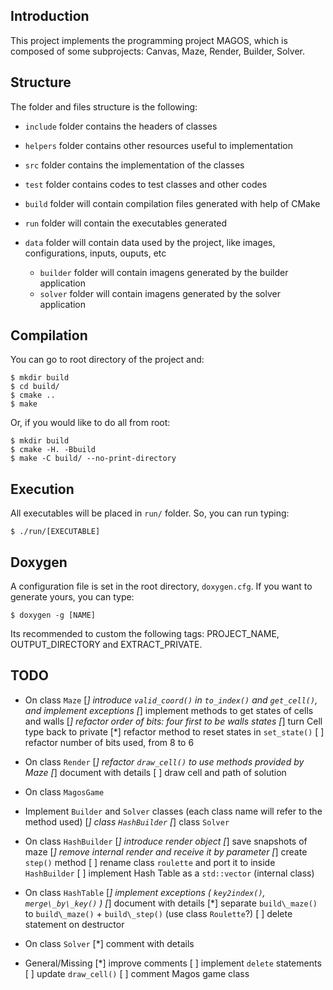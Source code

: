 ## Introduction

This project implements the programming project MAGOS, which is composed of some subprojects:
Canvas, Maze, Render, Builder, Solver.

## Structure

The folder and files structure is the following:

* `include` folder contains the headers of classes

* `helpers` folder contains other resources useful to implementation

* `src` folder contains the implementation of the classes

* `test` folder contains codes to test classes and other codes

* `build` folder will contain compilation files generated with help of CMake

* `run` folder will contain the executables generated

* `data` folder will contain data used by the project, like images, configurations, inputs, ouputs, etc

	* `builder` folder will contain imagens generated by the builder application
	* `solver` folder will contain imagens generated by the solver application

## Compilation

You can go to root directory of the project and:

```
$ mkdir build
$ cd build/
$ cmake ..
$ make
```

Or, if you would like to do all from root:

```
$ mkdir build
$ cmake -H. -Bbuild
$ make -C build/ --no-print-directory
```

## Execution

All executables will be placed in `run/` folder. So, you can run typing:

```
$ ./run/[EXECUTABLE]
```

## Doxygen

A configuration file is set in the root directory, `doxygen.cfg`. If you want to generate yours, you can type:

```
$ doxygen -g [NAME]
```

Its recommended to custom the following tags: PROJECT\_NAME, OUTPUT\_DIRECTORY and EXTRACT\_PRIVATE.

## TODO

* On class `Maze`
	[*] introduce `valid_coord()` in `to_index()` and `get_cell()`, and implement exceptions
	[*] implement methods to get states of cells and walls
	[*] refactor order of bits: four first to be walls states
	[*] turn Cell type back to private
	[*] refactor method to reset states in `set_state()`
	[ ] refactor number of bits used, from 8 to 6

* On class `Render`
	[*] refactor `draw_cell()` to use methods provided by Maze
	[*] document with details
	[ ] draw cell and path of solution

* On class `MagosGame`

* Implement `Builder` and `Solver` classes (each class name will refer to the method used)
	[*] class `HashBuilder`
	[*] class `Solver`

* On class `HashBuilder`
	[*] introduce render object
	[*] save snapshots of maze
	[*] remove internal render and receive it by parameter
	[*] create `step()` method
	[ ] rename class `roulette` and port it to inside `HashBuilder`
	[ ] implement Hash Table as a `std::vector` (internal class)

* On class `HashTable`
	[*] implement exceptions ( `key2index()`, `merge\_by\_key()` )
	[*] document with details
	[*] separate `build\_maze()` to `build\_maze()` + `build\_step()` (use class `Roulette`?)
	[ ] delete statement on destructor

* On class `Solver`
	[*] comment with details

* General/Missing
	[*] improve comments
	[ ] implement `delete` statements
	[ ] update `draw_cell()`
	[ ] comment Magos game class